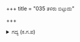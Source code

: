 +++
title = "035 ತಳಿರು ಬಿಟ್ಟುದು"

+++

<details><summary>ಗದ್ಯ (ಕ.ಗ.ಪ) </summary>

35. ಕೂಡಲೇ ಸಸ್ಯಗಳ ಚಿಗುರುಗಳನ್ನು ತಂದು ಇಡಲಾಯಿತು. ಆ ವನದಲ್ಲಿ ಬ್ರಾಹ್ಮಣವರ್ಗವು ರಚಿಸಿದ ಪರ್ಣಕುಟೀರದ, ಭವನಗಳ, ಬಿದಿರು ಮೆಳೆಗಳ ಮಂಟಪದ ಎಲೆ ಹುಲ್ಲು ಮುಂತಾದ ಸಸ್ಯರಾಶಿಗಳ ನೆರಳಿನ ಗುಡಿಗಳು ವಿಶಾಲವಾದ ವಟವೃಕ್ಷಗಳ ನಡುವೆ ಧರ್ಮರಾಯನ ಓಲಗಶಾಲೆಯು ಶೋಭಿಸಿತು.
</details>
